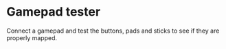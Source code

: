 # Gamepad tester
Connect a gamepad and test the buttons, pads and sticks to see if they are properly mapped.
